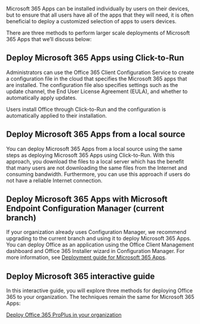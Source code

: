 Microsoft 365 Apps can be installed individually by users on their devices, but to ensure that all users have all of the apps that they will need, it is often beneficial to deploy a customized selection of apps to users devices.

There are three methods to perform larger scale deployments of Microsoft 365 Apps that we’ll discuss below:

## Deploy Microsoft 365 Apps using Click-to-Run

Administrators can use the Office 365 Client Configuration Service to create a configuration file in the cloud that specifies the Microsoft 365 apps that are installed. The configuration file also specifies settings such as the update channel, the End User License Agreement (EULA), and whether to automatically apply updates.

Users install Office through Click-to-Run and the configuration is automatically applied to their installation.

## Deploy Microsoft 365 Apps from a local source

You can deploy Microsoft 365 Apps from a local source using the same steps as deploying Microsoft 365 Apps using Click-to-Run. With this approach, you download the files to a local server which has the benefit that many users are not downloading the same files from the Internet and consuming bandwidth. Furthermore, you can use this approach if users do not have a reliable Internet connection.

## Deploy Microsoft 365 Apps with Microsoft Endpoint Configuration Manager (current branch)

If your organization already uses Configuration Manager, we recommend upgrading to the current branch and using it to deploy Microsoft 365 Apps. You can deploy Office as an application using the Office Client Management dashboard and Office 365 Installer wizard in Configuration Manager.
For more information, see [Deployment guide for Microsoft 365 Apps](https://docs.microsoft.com/deployoffice/deployment-guide-microsoft-365-apps).

## Deploy Microsoft 365 interactive guide

In this interactive guide, you will explore three methods for deploying Office 365 to your organization. The techniques remain the same for Microsoft 365 Apps:

[Deploy Office 365 ProPlus in your organization](https://mslearn.cloudguides.com/guides/Deploy%20Office%20365%20ProPlus%20in%20your%20organization)
